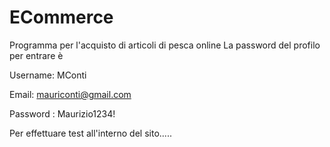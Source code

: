 # ECommerce
Programma per l'acquisto di articoli di pesca online La password del profilo per entrare è

Username: MConti

Email: mauriconti@gmail.com

Password : Maurizio1234!

Per effettuare test all'interno del sito.....
